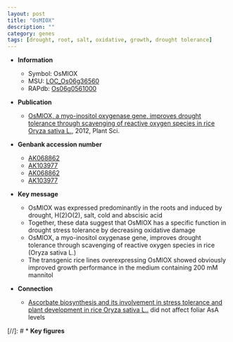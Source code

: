 ```yaml
---
layout: post
title: "OsMIOX"
description: ""
category: genes
tags: [drought, root, salt, oxidative, growth, drought tolerance]
---
```


* **Information**  
    + Symbol: OsMIOX  
    + MSU: [LOC_Os06g36560](http://rice.plantbiology.msu.edu/cgi-bin/ORF_infopage.cgi?orf=LOC_Os06g36560)  
    + RAPdb: [Os06g0561000](http://rapdb.dna.affrc.go.jp/viewer/gbrowse_details/irgsp1?name=Os06g0561000)  

* **Publication**  
    + [OsMIOX, a myo-inositol oxygenase gene, improves drought tolerance through scavenging of reactive oxygen species in rice Oryza sativa L.](http://www.ncbi.nlm.nih.gov/pubmed?term=OsMIOX,+a+myo-inositol+oxygenase+gene,+improves+drought+tolerance+through+scavenging+of+reactive+oxygen+species+in+rice+Oryza+sativa+L.%5BTitle%5D), 2012, Plant Sci.

* **Genbank accession number**  
    + [AK068862](http://www.ncbi.nlm.nih.gov/nuccore/AK068862)
    + [AK103977](http://www.ncbi.nlm.nih.gov/nuccore/AK103977)
    + [AK068862](http://www.ncbi.nlm.nih.gov/nuccore/AK068862)
    + [AK103977](http://www.ncbi.nlm.nih.gov/nuccore/AK103977)

* **Key message**  
    + OsMIOX was expressed predominantly in the roots and induced by drought, H(2)O(2), salt, cold and abscisic acid
    + Together, these data suggest that OsMIOX has a specific function in drought stress tolerance by decreasing oxidative damage
    + OsMIOX, a myo-inositol oxygenase gene, improves drought tolerance through scavenging of reactive oxygen species in rice (Oryza sativa L.)
    + The transgenic rice lines overexpressing OsMIOX showed obviously improved growth performance in the medium containing 200 mM mannitol

* **Connection**  
    + [Ascorbate biosynthesis and its involvement in stress tolerance and plant development in rice Oryza sativa L..](OsMIOX) did not affect foliar AsA levels

[//]: # * **Key figures**  


